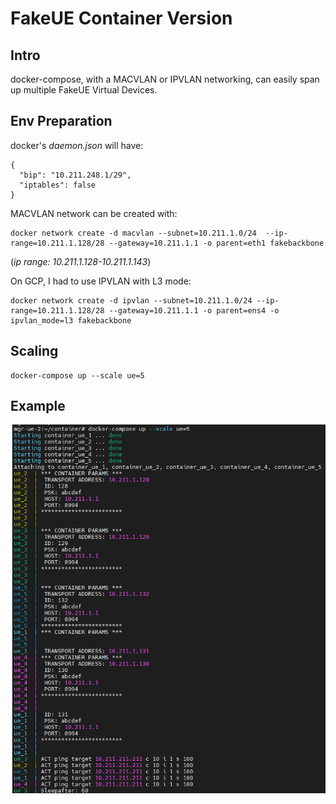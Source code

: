 # FakeUE Container Version

## Intro
docker-compose, with a MACVLAN or IPVLAN networking, can easily span up multiple FakeUE Virtual Devices.

## Env Preparation
docker's *daemon.json* will have:
```
{
  "bip": "10.211.248.1/29",
  "iptables": false
}
```

MACVLAN network can be created with:
```
docker network create -d macvlan --subnet=10.211.1.0/24  --ip-range=10.211.1.128/28 --gateway=10.211.1.1 -o parent=eth1 fakebackbone
```
(*ip range: 10.211.1.128-10.211.1.143*)

On GCP, I had to use IPVLAN with L3 mode:
```
docker network create -d ipvlan --subnet=10.211.1.0/24 --ip-range=10.211.1.128/28 --gateway=10.211.1.1 -o parent=ens4 -o ipvlan_mode=l3 fakebackbone
```

## Scaling
```
docker-compose up --scale ue=5
```

## Example

![image](./example.png)
